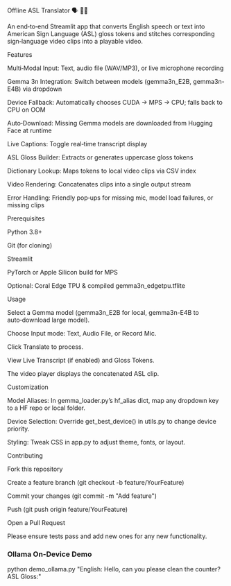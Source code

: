 Offline ASL Translator 🗣️ 🎥👐

An end‑to‑end Streamlit app that converts English speech or text into American Sign Language (ASL) gloss tokens and stitches corresponding sign‑language video clips into a playable video.


Features

Multi‑Modal Input: Text, audio file (WAV/MP3), or live microphone recording

Gemma 3n Integration: Switch between models (gemma3n_E2B, gemma3n-E4B) via dropdown

Device Fallback: Automatically chooses CUDA → MPS → CPU; falls back to CPU on OOM

Auto‑Download: Missing Gemma models are downloaded from Hugging Face at runtime

Live Captions: Toggle real‑time transcript display

ASL Gloss Builder: Extracts or generates uppercase gloss tokens

Dictionary Lookup: Maps tokens to local video clips via CSV index

Video Rendering: Concatenates clips into a single output stream

Error Handling: Friendly pop‑ups for missing mic, model load failures, or missing clips

Prerequisites

Python 3.8+

Git (for cloning)

Streamlit

PyTorch or Apple Silicon build for MPS

Optional: Coral Edge TPU & compiled gemma3n_edgetpu.tflite

Usage

Select a Gemma model (gemma3n_E2B for local, gemma3n-E4B to auto‑download large model).

Choose Input mode: Text, Audio File, or Record Mic.

Click Translate to process.

View Live Transcript (if enabled) and Gloss Tokens.

The video player displays the concatenated ASL clip.

Customization

Model Aliases: In gemma_loader.py’s hf_alias dict, map any dropdown key to a HF repo or local folder.

Device Selection: Override get_best_device() in utils.py to change device priority.

Styling: Tweak CSS in app.py to adjust theme, fonts, or layout.

Contributing

Fork this repository

Create a feature branch (git checkout -b feature/YourFeature)

Commit your changes (git commit -m "Add feature")

Push (git push origin feature/YourFeature)

Open a Pull Request

Please ensure tests pass and add new ones for any new functionality.

### Ollama On-Device Demo

python demo_ollama.py "English: Hello, can you please clean the counter?
ASL Gloss:"
